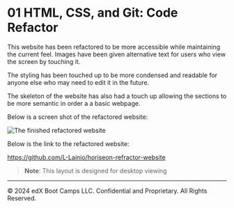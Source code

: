 # 01 HTML, CSS, and Git: Code Refactor

This website has been refactored to be more accessible while maintaining the current feel. Images have been given alternative text for users who view the screen by touching it.

The styling has been touched up to be more condensed and readable for anyone else who may need to edit it in the future.

The skeleton of the website has also had a touch up allowing the sections to be more semantic in order a a basic webpage.

Below is a screen shot of the refactored website:

![The finished refactored website](/Develop/images/Zight%20Recording%202024-5-28%20at%208.40.22%20PM.gif)

Below is the link to the refactored website:

https://github.com/L-Lainio/horiseon-refractor-website

> **Note**: This layout is designed for desktop viewing

---
© 2024 edX Boot Camps LLC. Confidential and Proprietary. All Rights Reserved.
